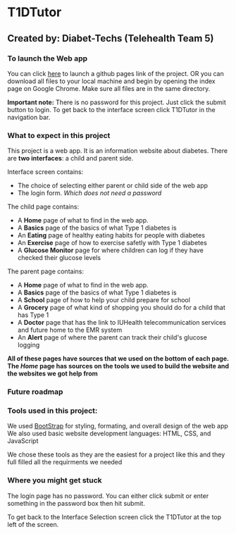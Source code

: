 # T1DTutor
## Created by: Diabet-Techs (Telehealth Team 5)

### To launch the Web app 
You can click [here](https://mattman52.github.io) to launch a github pages link of the project. 
OR you can download all files to your local machine and begin by opening the index page on Google Chrome. Make sure all files are in the same directory. 

**Important note:** There is no password for this project. Just click the submit button to login. To get back to the interface screen click T1DTutor in the navigation bar.
### What to expect in this project
This project is a web app. It is an information website about diabetes. There are **two interfaces**: a child and parent side.

Interface screen contains:
- The choice of selecting either parent or child side of the web app
- The login form. *Which does not need a password*

The child page contains:
- A **Home** page of what to find in the web app. 
- A **Basics** page of the basics of what Type 1 diabetes is
- An **Eating** page of healthy eating habits for people with diabetes
- An **Exercise** page of how to exercise safetly with Type 1 diabetes
- A **Glucose Monitor** page for where children can log if they have checked their glucose levels

The parent page contains:
- A **Home** page of what to find in the web app. 
- A **Basics** page of the basics of what Type 1 diabetes is
- A **School** page of how to help your child prepare for school
- A **Grocery** page of what kind of shopping you should do for a child that has Type 1
- A **Doctor** page that has the link to IUHealth telecommunication services and future home to the EMR system 
- An **Alert** page of where the parent can track their child's glucose logging

**All of these pages have sources that we used on the bottom of each page. The *Home* page has sources on the tools we used to build the website and the websites we got help from**

### Future roadmap



### Tools used in this project:
We used [BootStrap](https://getbootstrap.com/) for styling, formating, and overall design of the web app
We also used basic website development languages: HTML, CSS, and JavaScript

We chose these tools as they are the easiest for a project like this and they full filled all the requirments we needed

### Where you might get stuck
The login page has no password. You can either click submit or enter something in the password box then hit submit.

To get back to the Interface Selection screen click the T1DTutor at the top left of the screen. 

 
